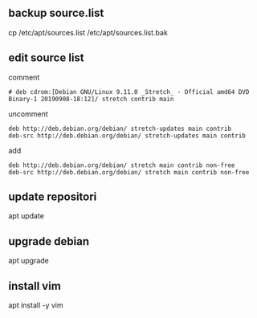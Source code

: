 ## backup source.list

cp /etc/apt/sources.list /etc/apt/sources.list.bak

## edit source list

comment 
```
# deb cdrom:[Debian GNU/Linux 9.11.0 _Stretch_ - Official amd64 DVD Binary-1 20190908-18:12]/ stretch contrib main
```

uncomment
```
deb http://deb.debian.org/debian/ stretch-updates main contrib
deb-src http://deb.debian.org/debian/ stretch-updates main contrib
```

add
```
deb http://deb.debian.org/debian/ stretch main contrib non-free
deb-src http://deb.debian.org/debian/ stretch main contrib non-free
```

## update repositori

apt update

## upgrade debian

apt upgrade

## install vim

apt install -y vim